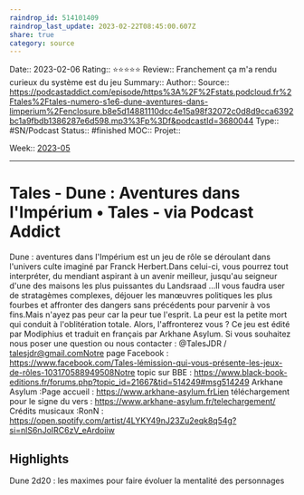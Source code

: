 ```yaml
---
raindrop_id: 514101409
raindrop_last_update: 2023-02-22T08:45:00.607Z
share: true
category: source
---
```


Date:: 2023-02-06
Rating:: ⭐⭐⭐⭐⭐
Review:: Franchement ça m'a rendu curieux du système est du jeu
Summary:: 
Author::
Source:: https://podcastaddict.com/episode/https%3A%2F%2Fstats.podcloud.fr%2Ftales%2Ftales-numero-s1e6-dune-aventures-dans-limperium%2Fenclosure.b8e5d14881110dcc4e15a98f32072c0d8d9cca6392bc1a9fbdb1386287e6d598.mp3%3Fp%3Df&podcastId=3680044
Type:: #SN/Podcast 
Status:: #finished 
MOC::
Projet:: 

Week:: [2023-05](2023-05.md)

***
# Tales - Dune : Aventures dans l'Impérium • Tales - via Podcast Addict

Dune : aventures dans l'Impérium est un jeu de rôle se déroulant dans l'univers culte imaginé par Franck Herbert.Dans celui-ci, vous pourrez tout interpréter, du mendiant aspirant à un avenir meilleur, jusqu'au seigneur d'une des maisons les plus puissantes du Landsraad ...Il vous faudra user de stratagèmes complexes, déjouer les manœuvres politiques les plus fourbes et affronter des dangers sans précédents pour parvenir à vos fins.Mais n'ayez pas peur car la peur tue l'esprit. La peur est la petite mort qui conduit à l'oblitération totale. Alors, l'affronterez vous ? Ce jeu est édité par Modiphius et traduit en français par Arkhane Asylum. Si vous souhaitez nous poser une question ou nous contacter : @TalesJDR / talesjdr@gmail.comNotre page Facebook : https://www.facebook.com/Tales-lémission-qui-vous-présente-les-jeux-de-rôles-103170588949508Notre topic sur BBE : https://www.black-book-editions.fr/forums.php?topic_id=21667&tid=514249#msg514249 Arkhane Asylum :Page accueil : https://www.arkhane-asylum.frLien téléchargement pour le signe du vers : https://www.arkhane-asylum.fr/telechargement/ Crédits musicaux :RonN : https://open.spotify.com/artist/4LYKY49nJ23Zu2eqk8q54g?si=nlS6nJoIRC6zV_eArdoiiw

## Highlights

Dune 2d20 : les maximes pour faire évoluer la mentalité des personnages 